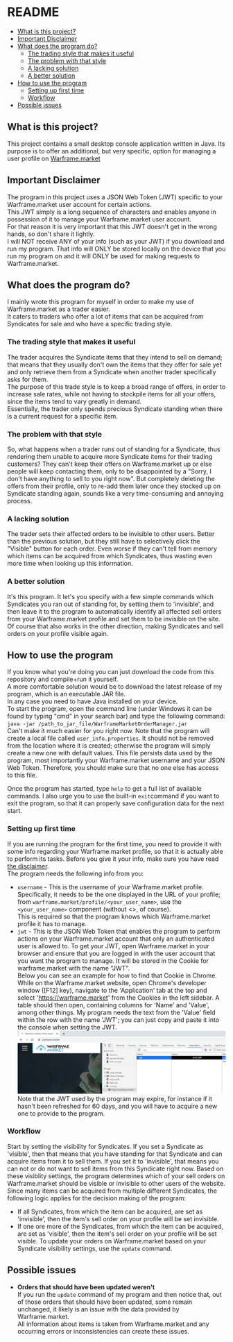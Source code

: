 # README
* [What is this project?](#what-is-this-project)
* [Important Disclaimer](#important-disclaimer)
* [What does the program do?](#what-does-the-program-do)
  * [The trading style that makes it useful](#the-trading-style-that-makes-it-useful)
  * [The problem with that style](#the-problem-with-that-style)
  * [A lacking solution](#a-lacking-solution)
  * [A better solution](#a-better-solution)
* [How to use the program](#how-to-use-the-program)
  * [Setting up first time](#setting-up-first-time)
  * [Workflow](#workflow)
* [Possible issues](#possible-issues)

## What is this project?

This project contains a small desktop console application written in Java.
Its purpose is to offer an additional, but very specific, option for managing a user profile on [Warframe.market](https://warframe.market/)

## Important Disclaimer

The program in this project uses a JSON Web Token (JWT) specific to your Warframe.market user account for certain actions.  
This JWT simply is a long sequence of characters and enables anyone in possession of it to manage your Warframe.market user account.  
For that reason it is very important that this JWT doesn't get in the wrong hands, so don't share it lightly.  
I will NOT receive ANY of your info (such as your JWT) if you download and run my program. That info will ONLY be stored locally on the device that you run my program on and it will ONLY be used for making requests to Warframe.market.

## What does the program do?

I mainly wrote this program for myself in order to make my use of Warframe.market as a trader easier.  
It caters to traders who offer a lot of items that can be acquired from Syndicates for sale and who have a specific trading style.  
  
### The trading style that makes it useful

The trader acquires the Syndicate items that they intend to sell on demand; that means that they usually don't own the items that they
offer for sale yet and only retrieve them from a Syndicate when another trader specifically asks for them.  
The purpose of this trade style is to keep a broad range of offers, in order to increase sale rates, while not having to stockpile items for all your offers, since the items tend to vary greatly in demand.  
Essentially, the trader only spends precious Syndicate standing when there is a current request for a specific item.  

### The problem with that style

So, what happens when a trader runs out of standing for a Syndicate, thus rendering them unable to acquire more Syndicate items for their trading customers? They can't keep their offers on Warframe.market up or else people will keep contacting them, only to be disappointed by a "Sorry, I don't have anything to sell to you right now". But completely deleting the offers from their profile, only to re-add them later once they stocked up on Syndicate standing again, sounds like a very time-consuming and annoying process.  

### A lacking solution

The trader sets their affected orders to be invisible to other users. Better than the previous solution, but they still have to selectively click the "Visible" button for each order. Even worse if they can't tell from memory which items can be acquired from which Syndicates, thus wasting even more time when looking up this information.  

### A better solution

It's this program. It let's you specify with a few simple commands which Syndicates you ran out of standing for, by setting them to 'invisible', and then leave it to the program to automatically identify all affected sell orders from your Warframe.market profile and set them to be invisible on the site. Of course that also works in the other direction, making Syndicates and sell orders on your profile visible again.  

## How to use the program

If you know what you're doing you can just download the code from this repository and compile+run it yourself.  
A more comfortable solution would be to download the latest release of my program, which is an executable JAR file.  
In any case you need to have Java installed on your device.  
To start the program, open the command line (under Windows it can be found by typing "cmd" in your search bar) and type the following command:
`java -jar /path_to_jar_file/WarframeMarketOrderManager.jar`  
Can't make it much easier for you right now.
Note that the program will create a local file called `user_info.properties`. It should not be removed from the location where it is created; otherwise the program will simply create a new one with default values. This file persists data used by the program, most importantly your Warframe.market username and your JSON Web Token. Therefore, you should make sure that no one else has access to this file.

Once the program has started, type `help` to get a full list of available commands.
I also urge you to use the built-in `exit`command if you want to exit the program, so that it can properly save configuration data for the next start.

### Setting up first time

If you are running the program for the first time, you need to provide it with some info regarding your Warframe.market profile, so that it is actually able to perform its tasks. Before you give it your info, make sure you have read [the disclaimer](#important-disclaimer).  
The program needs the following info from you:
* ``username`` - This is the username of your Warframe.market profile. Specifically, it needs to be the one displayed in the URL of your profile; from ``warframe.market/profile/<your_user_name>``, use the ``<your_user_name>`` component (without <>, of course).  
This is required so that the program knows which Warframe.market profile it has to manage.
* ``jwt`` - This is the JSON Web Token that enables the program to perform actions on your Warframe.market account that only an authenticated user is allowed to. To get your JWT, open Warframe.market in your browser and ensure that you are logged in with the user account that you want the program to manage. It will be stored in the Cookie for warframe.market with the name "JWT".  
Below you can see an example for how to find that Cookie in Chrome. While on the Warframe.market website, open Chrome's developer window ([F12] key), navigate to the 'Application' tab at the top and select 'https://warframe.market' from the Cookies in the left sidebar. A table should then open, containing columns for 'Name' and 'Value', among other things. My program needs the text from the 'Value' field within the row with the name 'JWT'; you can just copy and paste it into the console when setting the JWT.
![Screenshot finding Warframe.market JWT in Chrome](get_jwt_chrome_example.png)
Note that the JWT used by the program may expire, for instance if it hasn't been refreshed for 60 days, and you will have to acquire a new one to provide to the program.

### Workflow

Start by setting the visibility for Syndicates. If you set a Syndicate as 'visible', then that means that you have standing for that Syndicate and can acquire items from it to sell them. If you set it to 'invisible', that means you can not or do not want to sell items from this Syndicate right now. Based on these visiblity settings, the program determines which of your sell orders on Warframe.market should be visible or invisible to other users of the website.
Since many items can be acquired from multiple different Syndicates, the following logic applies for the decision making of the program:
* If all Syndicates, from which the item can be acquired, are set as 'invisible', then the item's sell order on your profile will be set invisible.
* If one ore more of the Syndicates, from which the item can be acquired, are set as 'visible', then the item's sell order on your profile will be set visible.
To update your orders on Warframe.market based on your Syndicate visibility settings, use the `update` command.

## Possible issues

* **Orders that should have been updated weren't**  
If you run the `update` command of my program and then notice that, out of those orders that should have been updated, some remain unchanged, it likely is an issue with the data provided by Warframe.market.  
All information about items is taken from Warframe.market and any occurring errors or inconsistencies can create these issues.